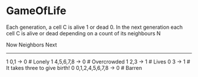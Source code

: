 # GameOfLife
Each generation, a cell C is alive 1 or dead 0.
In the next generation each cell C is alive or dead 
depending on a count of its neighbours N

Now Neighbors           Next
--- ---------           --------------
1   0,1             ->  0  # Lonely
1   4,5,6,7,8       ->  0  # Overcrowded
1   2,3             ->  1  # Lives
0   3               ->  1  # It takes three to give birth!
0   0,1,2,4,5,6,7,8 ->  0  # Barren
